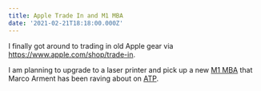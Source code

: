 ```yaml
---
title: Apple Trade In and M1 MBA
date: '2021-02-21T18:18:00.000Z'
---
```


I finally got around to trading in old Apple gear via <https://www.apple.com/shop/trade-in>.

I am planning to upgrade to a laser printer and pick up a new [M1 MBA](https://www.apple.com/macbook-air/) that Marco Arment has been raving about on [ATP](https://atp.fm/).
